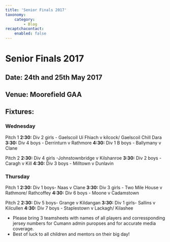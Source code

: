 ```yaml
---
title: 'Senior Finals 2017'
taxonomy:
    category:
        - Blog
recaptchacontact:
    enabled: false
---
```


# Senior Finals 2017 #
## Date: 24th and 25th May 2017 ##
## Venue: Moorefield GAA ##

## Fixtures: ##

### Wednesday ###

Pitch 1
__2:30:__ Div 2 girls - Gaelscoil Uí Fhiach v kilcock/ Gaelscoil Chill Dara
__3:30:__ Div 4 boys - Derrinturn v Rathmore
__4:30:__ Div 1 B boys - Ballymany v Clane

Pitch 2
__2:30:__ Div 4 girls -Johnstownbridge v Kilshanroe
__3:30:__ Div 2 boys - Caragh v Kill
__4:30:__ Div 3 boys - Milltown v Dunlavin

### Thursday ###

Pitch 1
__2:30:__ Div 1 boys- Naas v Clane
__3:30:__ Div 3 girls - Two Mile House v Rathmore/ Rathcoffey
__4:30:__ Div 6 boys - Moone v Cadamstown

Pitch 2
__2:30:__ Div 5 boys- Grange v Kildangan
__3:30:__ Div 1 girls- Sallins v Kilcullen
__4:30:__ Div 7 boys - Staplestown v Lackagh/ Kilashee

* Please bring 3 teamsheets with names of all players and corressponding jersey numbers for Cumann admin puropses and for accurate media coverage.
* Best of luck to all children and mentors on their big day! 
